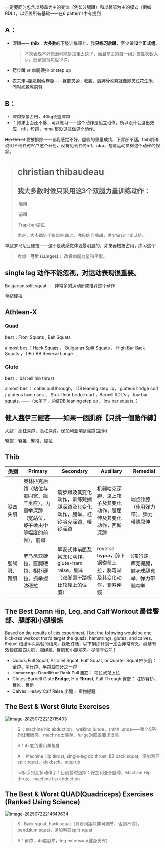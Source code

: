 一定要同时包含以膝盖为主的变体（例如分腿蹲）和以臀部为主的模式（例如 RDL），以涵盖所有基础——在6 patterns中有提到

##  A：

* 深蹲—— **thib**：**大多数**的下肢训练课上，我**只练习后蹲**，至少做**12个正式组**。

  > 本次表现不好原因可能是加重太快了，而且前面的每一组适应性次数太少。应该坚持每组12次。
* 箭步蹲 or 单腿硬拉 or step up
* 农夫走+腹肌钢索卷腹——臀部夹紧，收腹，肩胛骨收紧就像能夹住花生米，同时能锻炼前臂 

##  B：

* 深蹲架被占用，40kg快速深蹲
* ：如果上面还不够，可以练习——这个动作是孤立动作，所以没什么溢出效应，nfl，短跑，mma 都没见过做这个动作。



 ~~Hip thrust~~ 要被排除——自我感觉不好，虚假的重量成绩，下背部不适，thib明确说明不给任何客户这个计划，没有见到任何nfl，nba，短跑运动员做这个动作的视频。

> # christian thibaudeau
>
> ## 我大多数时候只采用这3个双腿力量训练动作：
>
> ·后蹲
>
> ·前蹲
>
> ·Trap-bar硬拉
>
> 但是，大多数的下肢训练课上，我只练习后蹲，至少做12个正式组。



单腿罗马尼亚硬拉——这个是我感觉体姿最明显的，如果器械被占用，练习这个



> 考虑：**弓步 (Lunges)：** 改善单腿力量和平衡。



##  single leg 动作不能忽视，对运动表现很重要。

 Bulgarian split squat——非常多的运动研究推荐这个动作

单腿硬拉

##  Athlean-X

###  Quad 

best：Front Squats , Belt Squats  

almost best：Hack Squats ， Bulgarian Split Squats ， High Bar Back Squats ， DB / BB Reverse Lunge

###  Glute

best： barbell hip thrust

almost best：  cable pull through， DB leaning step up， gluteus bridge curl / gluteus ham rises.， Slick floor bridge curl ，Barbell RDL's ， low bar squats.       ——（太多了，总结DB leaning step up， low bar squats.  ）

##  健人蓋伊三健客——如果一個肌群【只挑一個動作練】

大腿：高杠深蹲，高杠深蹲，保加利亚单腿深蹲(盖伊)

臀部：臀推，臀推，硬拉

##  Thib

| 类别         | Primary                                                      | Secondary                                                    | Auxiliary                                                    | Remedial                                      |
| ------------ | ------------------------------------------------------------ | ------------------------------------------------------------ | ------------------------------------------------------------ | --------------------------------------------- |
| 股四头肌     | 奥林匹克后蹲（站位与髋同宽，躯干垂直），力量举深蹲（宽站位，躯干做出中等幅度的前倾），前蹲 | 箭步蹲及其变化动作，训练凳搁腿深蹲及其变化动作，腿举，杠铃哈克深蹲，哑铃深蹲 | 机器哈克深蹲，迈上箱子及其变化动作，腿屈伸及其变化动作，西斯深蹲 | 端点伸膝（使用弹力带），弹力带腿屈伸          |
| 腘绳肌、臀肌 | 罗马尼亚硬拉，直腿硬拉，相扑硬拉，抓举握法硬拉               | 早安式体前屈及其变化动作，glute-ham raise，腿举（双脚置于踏板比较靠上的位置） | reverse hyper，胯下钢索前上拉，腿弯举及其变化动作，钢索伸髋  | X带行走，库克提腿，健身球腿弯举，弹力带腿弯举 |

##  The Best Damn Hip, Leg, and Calf Workout 最佳臀部、腿部和小腿锻炼

Based on the results of this experiment, I bet the following would be one kick-ass workout that’d target the quads, hamstrings, glutes, and calves. Enjoy!
根据本次实验的结果，我敢打赌，以下训练计划一定会非常有效，能够有效锻炼股四头肌、腘绳肌、臀肌和小腿肌肉。尽情享受吧！

- Quads: Full Squat, Parallel Squat, Half Squat, or Quarter Squat
  四头肌： 全蹲、平行蹲、半蹲或四分之一蹲
- Hamstrings: Deadlift or Rack Pull
  腿筋： 硬拉或架上拉
- Glutes: Barbell Glute **Bridge**, Hip **Thrust**, Pull Through
  臀部： 杠铃臀桥、臀推、臀桥
- Calves: Heavy Calf Raise
  小腿： 重物提踵

##  The Best & Worst Glute Exercises

![image-20250722212715403](../image-20250722212715403.png)

> S ：machine hip abduction，walking lunge，smith lunge——整个S系列让我困惑，machine太简单，lunge对膝盖要求很高
>
> S：45度负重山羊挺身
>
> A ：Machine Hip thrust, single-leg db thrust, BB back squat，保加利亚 split squat，kickback，step up
>
> s和a系列太多动作了：目前暂时选择：保加利亚分腿蹲，Machine Hip thrust，machine hip abduction

##  The Best & Worst QUAD(**Quadriceps**) Exercises (Ranked Using Science)

![image-20250722214649634](../image-20250722214649634.png)

>S : Back squat,  hack squat（肩膀间距除非可调节，否则不做），pendulum squat，保加利亚split squat
>
>A：前蹲，45度腿举，leg extension(健身房有)
